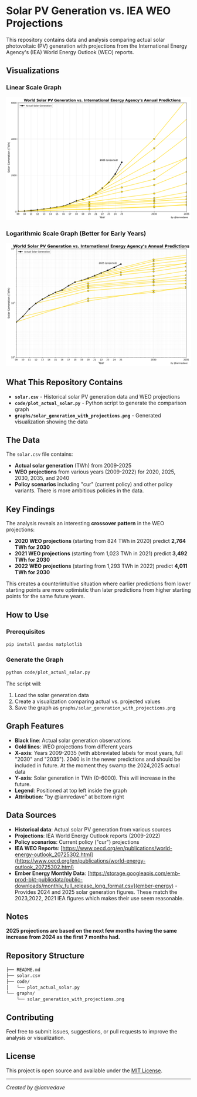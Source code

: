 # Solar PV Generation vs. IEA WEO Projections

This repository contains data and analysis comparing actual solar photovoltaic (PV) generation with projections from the International Energy Agency's (IEA) World Energy Outlook (WEO) reports.

## Visualizations

### Linear Scale Graph
![Solar Generation Linear](graphs/solar_generation_with_projections.png)

### Logarithmic Scale Graph (Better for Early Years)
![Solar Generation Logarithmic](graphs/solar_generation_with_projectionsLog.png)

## What This Repository Contains

- **`solar.csv`** - Historical solar PV generation data and WEO projections
- **`code/plot_actual_solar.py`** - Python script to generate the comparison graph
- **`graphs/solar_generation_with_projections.png`** - Generated visualization showing the data

## The Data

The `solar.csv` file contains:
- **Actual solar generation** (TWh) from 2009-2025
- **WEO projections** from various years (2009-2022) for 2020, 2025, 2030, 2035, and 2040
- **Policy scenarios** including "cur" (current policy) and other policy variants. There is more ambitious policies in the data.

## Key Findings

The analysis reveals an interesting **crossover pattern** in the WEO projections:

- **2020 WEO projections** (starting from 824 TWh in 2020) predict **2,764 TWh for 2030**
- **2021 WEO projections** (starting from 1,023 TWh in 2021) predict **3,492 TWh for 2030**  
- **2022 WEO projections** (starting from 1,293 TWh in 2022) predict **4,011 TWh for 2030**

This creates a counterintuitive situation where earlier predictions from lower starting points are more optimistic than later predictions from higher starting points for the same future years.

## How to Use

### Prerequisites
```bash
pip install pandas matplotlib
```

### Generate the Graph
```bash
python code/plot_actual_solar.py
```

The script will:
1. Load the solar generation data
2. Create a visualization comparing actual vs. projected values
3. Save the graph as `graphs/solar_generation_with_projections.png`

## Graph Features

- **Black line**: Actual solar generation observations
- **Gold lines**: WEO projections from different years
- **X-axis**: Years 2009-2035 (with abbreviated labels for most years, full "2030" and "2035"). 2040 is in the newer predictions and should be included in future. At the moment they swamp the 2024,2025 actual data
- **Y-axis**: Solar generation in TWh (0-6000). This will increase in the future.
- **Legend**: Positioned at top left inside the graph
- **Attribution**: "by @iamredave" at bottom right

## Data Sources

- **Historical data**: Actual solar PV generation from various sources
- **Projections**: IEA World Energy Outlook reports (2009-2022)
- **Policy scenarios**: Current policy ("cur") projections
- **IEA WEO Reports**: [https://www.oecd.org/en/publications/world-energy-outlook_20725302.html](https://www.oecd.org/en/publications/world-energy-outlook_20725302.html)
- **Ember Energy Monthly Data**: [https://storage.googleapis.com/emb-prod-bkt-publicdata/public-downloads/monthly_full_release_long_format.csv](ember-energy) - Provides 2024 and 2025 solar generation figures. These match the 2023,2022, 2021 IEA figures which makes their use seem reasonable.

## Notes

**2025 projections are based on the next few months having the same increase from 2024 as the first 7 months had.**

## Repository Structure

```
├── README.md
├── solar.csv
├── code/
│   └── plot_actual_solar.py
└── graphs/
    └── solar_generation_with_projections.png
```

## Contributing

Feel free to submit issues, suggestions, or pull requests to improve the analysis or visualization.

## License

This project is open source and available under the [MIT License](LICENSE).

---

*Created by @iamredave*